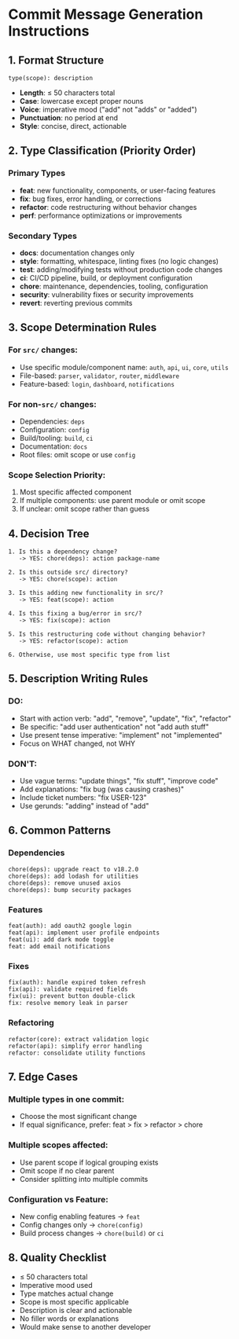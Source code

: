 # Commit Message Generation Instructions

## 1. Format Structure

```
type(scope): description
```

- **Length**: ≤ 50 characters total
- **Case**: lowercase except proper nouns
- **Voice**: imperative mood ("add" not "adds" or "added")
- **Punctuation**: no period at end
- **Style**: concise, direct, actionable

## 2. Type Classification (Priority Order)

### Primary Types

- **feat**: new functionality, components, or user-facing features
- **fix**: bug fixes, error handling, or corrections
- **refactor**: code restructuring without behavior changes
- **perf**: performance optimizations or improvements

### Secondary Types

- **docs**: documentation changes only
- **style**: formatting, whitespace, linting fixes (no logic changes)
- **test**: adding/modifying tests without production code changes
- **ci**: CI/CD pipeline, build, or deployment configuration
- **chore**: maintenance, dependencies, tooling, configuration
- **security**: vulnerability fixes or security improvements
- **revert**: reverting previous commits

## 3. Scope Determination Rules

### For `src/` changes:

- Use specific module/component name: `auth`, `api`, `ui`, `core`, `utils`
- File-based: `parser`, `validator`, `router`, `middleware`
- Feature-based: `login`, `dashboard`, `notifications`

### For non-`src/` changes:

- Dependencies: `deps`
- Configuration: `config`
- Build/tooling: `build`, `ci`
- Documentation: `docs`
- Root files: omit scope or use `config`

### Scope Selection Priority:

1. Most specific affected component
2. If multiple components: use parent module or omit scope
3. If unclear: omit scope rather than guess

## 4. Decision Tree

```
1. Is this a dependency change?
   -> YES: chore(deps): action package-name

2. Is this outside src/ directory?
   -> YES: chore(scope): action

3. Is this adding new functionality in src/?
   -> YES: feat(scope): action

4. Is this fixing a bug/error in src/?
   -> YES: fix(scope): action

5. Is this restructuring code without changing behavior?
   -> YES: refactor(scope): action

6. Otherwise, use most specific type from list
```

## 5. Description Writing Rules

### DO:

- Start with action verb: "add", "remove", "update", "fix", "refactor"
- Be specific: "add user authentication" not "add auth stuff"
- Use present tense imperative: "implement" not "implemented"
- Focus on WHAT changed, not WHY

### DON'T:

- Use vague terms: "update things", "fix stuff", "improve code"
- Add explanations: "fix bug (was causing crashes)"
- Include ticket numbers: "fix USER-123"
- Use gerunds: "adding" instead of "add"

## 6. Common Patterns

### Dependencies

```
chore(deps): upgrade react to v18.2.0
chore(deps): add lodash for utilities
chore(deps): remove unused axios
chore(deps): bump security packages
```

### Features

```
feat(auth): add oauth2 google login
feat(api): implement user profile endpoints
feat(ui): add dark mode toggle
feat: add email notifications
```

### Fixes

```
fix(auth): handle expired token refresh
fix(api): validate required fields
fix(ui): prevent button double-click
fix: resolve memory leak in parser
```

### Refactoring

```
refactor(core): extract validation logic
refactor(api): simplify error handling
refactor: consolidate utility functions
```

## 7. Edge Cases

### Multiple types in one commit:

- Choose the most significant change
- If equal significance, prefer: feat > fix > refactor > chore

### Multiple scopes affected:

- Use parent scope if logical grouping exists
- Omit scope if no clear parent
- Consider splitting into multiple commits

### Configuration vs Feature:

- New config enabling features → `feat`
- Config changes only → `chore(config)`
- Build process changes → `chore(build)` or `ci`

## 8. Quality Checklist

- ≤ 50 characters total
- Imperative mood used
- Type matches actual change
- Scope is most specific applicable
- Description is clear and actionable
- No filler words or explanations
- Would make sense to another developer